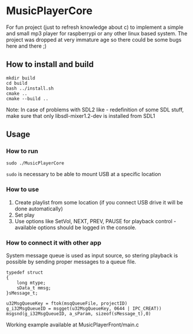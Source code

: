 # MusicPlayerCore
For fun project (just to refresh knowledge about c) to implement a simple and small mp3 player for raspberrypi or any other linux based system.
The project was dropped at very immature age so there could be some bugs here and there ;)

## How to install and build
```
mkdir build
cd build
bash ../install.sh
cmake ..
cmake --build ..
```
Note:
In case of problems with SDL2 like - redefinition of some SDL stuff, make sure that only libsdl-mixer1.2-dev is installed from SDL1

## Usage
### How to run
```
sudo ./MusicPlayerCore
```
`sudo` is necessary to be able to mount USB at a specific location

### How to use
1. Create playlist from some location (if you connect USB drive it will be done automatically)
2. Set play
3. Use options like SetVol, NEXT, PREV, PAUSE for playback control - available options should be logged in the console.

### How to connect it with other app
System message queue is used as input source, so stering playback is possible by sending proper messages to a queue file.

```
typedef struct
{
    long mtype;
    sData_t mmsg;
}sMessage_t;

u32MsgQueueKey = ftok(msqQueueFile, projectID)
g_i32MsgQueueID = msgget(u32MsgQueueKey, 0644 | IPC_CREAT))
msgsnd(g_i32MsgQueueID, a_sParam, sizeof(sMessage_t),0)
```
Working example available at MusicPlayerFront/main.c